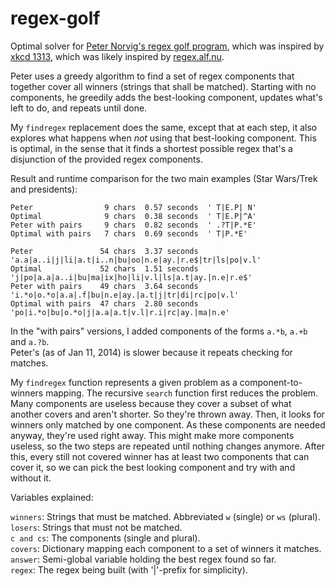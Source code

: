 regex-golf
==========

Optimal solver for [Peter Norvig's regex golf program](http://nbviewer.ipython.org/url/norvig.com/ipython/xkcd1313.ipynb?create=1), which was inspired by [xkcd 1313](http://xkcd.com/1313/), which was likely inspired by [regex.alf.nu](http://regex.alf.nu/).

Peter uses a greedy algorithm to find a set of regex components that together cover
all winners (strings that shall be matched). Starting with no components, he greedily
adds the best-looking component, updates what's left to do, and repeats until done.

My `findregex` replacement does the same, except that at each step, it also explores
what happens when *not* using that best-looking component. This is optimal, in the
sense that it finds a shortest possible regex that's a disjunction of the provided
regex components.

Result and runtime comparison for the two main examples (Star Wars/Trek and presidents):
```
Peter                9 chars  0.57 seconds  ' T|E.P| N'
Optimal              9 chars  0.38 seconds  ' T|E.P|^A'
Peter with pairs     9 chars  0.82 seconds  ' .?T|P.*E'
Optimal with pairs   7 chars  0.69 seconds  ' T|P.*E'

Peter               54 chars  3.37 seconds  'a.a|a..i|j|li|a.t|i..n|bu|oo|n.e|ay.|r.e$|tr|ls|po|v.l'
Optimal             52 chars  1.51 seconds  'j|po|a.a|a..i|bu|ma|ix|ho|li|v.l|ls|a.t|ay.|n.e|r.e$'
Peter with pairs    49 chars  3.64 seconds  'i.*o|o.*o|a.a|.f|bu|n.e|ay.|a.t|j|tr|di|rc|po|v.l'
Optimal with pairs  47 chars  2.80 seconds  'po|i.*o|bu|o.*o|j|a.a|a.t|v.l|r.i|rc|ay.|ma|n.e'
```

In the "with pairs" versions, I added components of the forms `a.*b`, `a.+b` and `a.?b`.  
Peter's (as of Jan 11, 2014) is slower because it repeats checking for matches.

My `findregex` function represents a given problem as a component-to-winners mapping.
The recursive `search` function first reduces the problem. Many components are
useless because they cover a subset of what another covers and aren't shorter.
So they're thrown away. Then, it looks for winners only matched by one component.
As these components are needed anyway, they're used right away. This might make
more components useless, so the two steps are repeated until nothing changes anymore.
After this, every still not covered winner has at least two components that can
cover it, so we can pick the best looking component and try with and without it.

Variables explained:

`winners`:  Strings that must be matched. Abbreviated `w` (single) or `ws` (plural).  
`losers`:   Strings that must not be matched.  
`c and cs`: The components (single and plural).  
`covers`:   Dictionary mapping each component to a set of winners it matches.  
`answer`:   Semi-global variable holding the best regex found so far.  
`regex`:    The regex being built (with '|'-prefix for simplicity).
